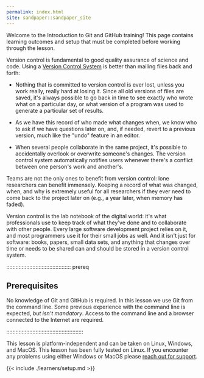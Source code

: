 ```yaml
---
permalink: index.html
site: sandpaper::sandpaper_site
---
```


Welcome to the Introduction to Git and GitHub training!
This page contains learning outcomes
and setup that must be completed before working through the lesson.

Version control is fundamental to good quality assurance of science and code.
Using a [Version Control System](learners/reference.md#version-control)
is better than mailing files back and forth:

- Nothing that is committed to version control is ever lost, unless
  you work really, really hard at losing it. Since all old versions of
  files are saved, it's always possible to go back in time to see
  exactly who wrote what on a particular day, or what version of a
  program was used to generate a particular set of results.

- As we have this record of who made what changes when, we know who to ask
  if we have questions later on, and, if needed, revert to a previous
  version, much like the "undo" feature in an editor.

- When several people collaborate in the same project, it's possible to
  accidentally overlook or overwrite someone's changes. The version control
  system automatically notifies users whenever there's a conflict between one
  person's work and another's.

Teams are not the only ones to benefit from version control: lone
researchers can benefit immensely.  Keeping a record of what was
changed, when, and why is extremely useful for all researchers if they
ever need to come back to the project later on (e.g., a year later,
when memory has faded).

Version control is the lab notebook of the digital world: it's what
professionals use to keep track of what they've done and to
collaborate with other people.  Every large software development
project relies on it, and most programmers use it for their small jobs
as well.  And it isn't just for software: books,
papers, small data sets, and anything that changes over time or needs
to be shared can and should be stored in a version control system.

::::::::::::::::::::::::::::::::::::::::::  prereq

## Prerequisites

No knowledge of Git and GitHub is required.
In this lesson we use Git from the command line.
Some previous experience with the command line is expected,
*but isn't mandatory*.
Access to the command line and
a browser connected to the Internet are required.

::::::::::::::::::::::::::::::::::::::::::::::::::

This lesson is platform-independent and can be taken
on Linux, Windows, and MacOS.
This lesson has been fully tested on Linux.
If you encounter any problems using either Windows or MacOS
please [reach out for support](./learners/setup.md#how-to-get-help).

{{< include ./learners/setup.md >}}
